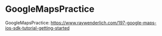 # GoogleMapsPractice
GoogleMapsPractice: https://www.raywenderlich.com/197-google-maps-ios-sdk-tutorial-getting-started
